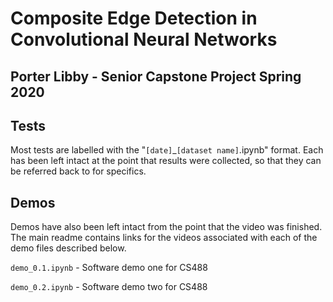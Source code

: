 # Composite Edge Detection in Convolutional Neural Networks
## Porter Libby - Senior Capstone Project Spring 2020

## Tests
Most tests are labelled with the "`[date]`_`[dataset name]`.ipynb" format. Each has been left intact at the point that results were collected, so that they can be referred back to for specifics. 


## Demos
Demos have also been left intact from the point that the video was finished. The main readme contains links for the videos associated with each of the demo files described below.

`demo_0.1.ipynb` - Software demo one for CS488

`demo_0.2.ipynb` - Software demo two for CS488
